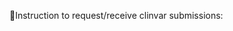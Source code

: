                                                                                                                                                                                                                                                                                                                                                                                                                                   Instruction to request/receive clinvar submissions: